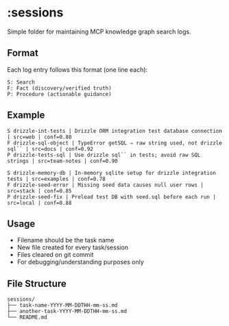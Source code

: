 # :sessions

Simple folder for maintaining MCP knowledge graph search logs.

## Format

Each log entry follows this format (one line each):

```
S: Search
F: Fact (discovery/verified truth)
P: Procedure (actionable guidance)
```

## Example

```
S drizzle-int-tests | Drizzle ORM integration test database connection | src=web | conf=0.80
F drizzle-sql-object | TypeError getSQL ⇒ raw string used, not drizzle sql`` | src=docs | conf=0.92
P drizzle-tests-sql | Use drizzle sql`` in tests; avoid raw SQL strings | src=team-notes | conf=0.90

S drizzle-memory-db | In-memory sqlite setup for drizzle integration tests | src=examples | conf=0.78
F drizzle-seed-error | Missing seed data causes null user rows | src=stack | conf=0.85
P drizzle-seed-fix | Preload test DB with seed.sql before each run | src=local | conf=0.88
```

## Usage

- Filename should be the task name
- New file created for every task/session
- Files cleared on git commit
- For debugging/understanding purposes only

## File Structure

```
sessions/
├── task-name-YYYY-MM-DDTHH-mm-ss.md
├── another-task-YYYY-MM-DDTHH-mm-ss.md
└── README.md
```
